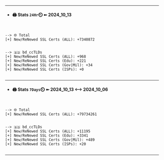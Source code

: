 

---
- #### 🖨️ **Stats** `24Hr`⏲️ ➼ 2024_10_13
```console


--> 🌐 Total
[+] New/ReNewed SSL Certs (ALL): +7340872


--> 🇧🇩 bd_ccTLDs
[+] New/ReNewed SSL Certs (ALL): +968
[+] New/ReNewed SSL Certs (Edu): +221
[+] New/ReNewed SSL Certs (Gov|Mil): +34
[+] New/ReNewed SSL Certs (ISPs): +0


```

---
- #### 🖨️ **Stats** `7Days`⏲️ ➼ 2024_10_13 <--> 2024_10_06
```console


--> 🌐 Total
[+] New/ReNewed SSL Certs (ALL): +79734261


--> 🇧🇩 bd_ccTLDs
[+] New/ReNewed SSL Certs (ALL): +11195
[+] New/ReNewed SSL Certs (Edu): +3341
[+] New/ReNewed SSL Certs (Gov|Mil): +489
[+] New/ReNewed SSL Certs (ISPs): +20


```

---


